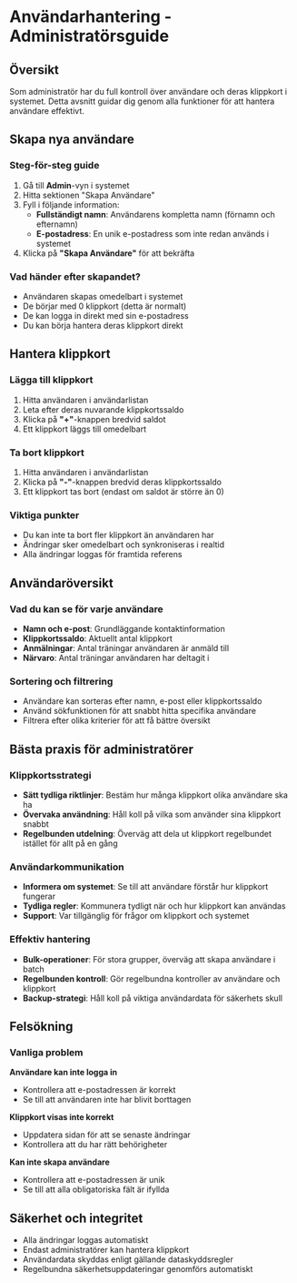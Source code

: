 # Användarhantering - Administratörsguide

## Översikt

Som administratör har du full kontroll över användare och deras klippkort i systemet. Detta avsnitt guidar dig genom alla funktioner för att hantera användare effektivt.

## Skapa nya användare

### Steg-för-steg guide
1. Gå till **Admin**-vyn i systemet
2. Hitta sektionen "Skapa Användare"
3. Fyll i följande information:
   - **Fullständigt namn**: Användarens kompletta namn (förnamn och efternamn)
   - **E-postadress**: En unik e-postadress som inte redan används i systemet
4. Klicka på **"Skapa Användare"** för att bekräfta

### Vad händer efter skapandet?
- Användaren skapas omedelbart i systemet
- De börjar med 0 klippkort (detta är normalt)
- De kan logga in direkt med sin e-postadress
- Du kan börja hantera deras klippkort direkt

## Hantera klippkort

### Lägga till klippkort
1. Hitta användaren i användarlistan
2. Leta efter deras nuvarande klippkortssaldo
3. Klicka på **"+"**-knappen bredvid saldot
4. Ett klippkort läggs till omedelbart

### Ta bort klippkort
1. Hitta användaren i användarlistan
2. Klicka på **"-"**-knappen bredvid deras klippkortssaldo
3. Ett klippkort tas bort (endast om saldot är större än 0)

### Viktiga punkter
- Du kan inte ta bort fler klippkort än användaren har
- Ändringar sker omedelbart och synkroniseras i realtid
- Alla ändringar loggas för framtida referens

## Användaröversikt

### Vad du kan se för varje användare
- **Namn och e-post**: Grundläggande kontaktinformation
- **Klippkortssaldo**: Aktuellt antal klippkort
- **Anmälningar**: Antal träningar användaren är anmäld till
- **Närvaro**: Antal träningar användaren har deltagit i

### Sortering och filtrering
- Användare kan sorteras efter namn, e-post eller klippkortssaldo
- Använd sökfunktionen för att snabbt hitta specifika användare
- Filtrera efter olika kriterier för att få bättre översikt

## Bästa praxis för administratörer

### Klippkortsstrategi
- **Sätt tydliga riktlinjer**: Bestäm hur många klippkort olika användare ska ha
- **Övervaka användning**: Håll koll på vilka som använder sina klippkort snabbt
- **Regelbunden utdelning**: Överväg att dela ut klippkort regelbundet istället för allt på en gång

### Användarkommunikation
- **Informera om systemet**: Se till att användare förstår hur klippkort fungerar
- **Tydliga regler**: Kommunera tydligt när och hur klippkort kan användas
- **Support**: Var tillgänglig för frågor om klippkort och systemet

### Effektiv hantering
- **Bulk-operationer**: För stora grupper, överväg att skapa användare i batch
- **Regelbunden kontroll**: Gör regelbundna kontroller av användare och klippkort
- **Backup-strategi**: Håll koll på viktiga användardata för säkerhets skull

## Felsökning

### Vanliga problem
**Användare kan inte logga in**
- Kontrollera att e-postadressen är korrekt
- Se till att användaren inte har blivit borttagen

**Klippkort visas inte korrekt**
- Uppdatera sidan för att se senaste ändringar
- Kontrollera att du har rätt behörigheter

**Kan inte skapa användare**
- Kontrollera att e-postadressen är unik
- Se till att alla obligatoriska fält är ifyllda

## Säkerhet och integritet

- Alla ändringar loggas automatiskt
- Endast administratörer kan hantera klippkort
- Användardata skyddas enligt gällande dataskyddsregler
- Regelbundna säkerhetsuppdateringar genomförs automatiskt
